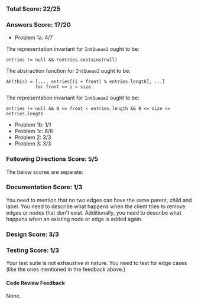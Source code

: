 ### Total Score: 22/25

### Answers Score: 17/20
- Problem 1a: 4/7

The representation invariant for `IntQueue1` ought to be:
```
entries != null && !entries.contains(null)
```

The abstraction function for `IntQueue2` ought to be:
```
AF(this) = [..., entries[(i + front) % entries.length], ...]
           for front <= i < size
```

The representation invariant for `IntQueue2` ought to be:
```
entries != null && 0 <= front < entries.length && 0 <= size <= entries.length
```

- Problem 1b: 1/1
- Problem 1c: 6/6
- Problem 2: 3/3
- Problem 3: 3/3

### Following Directions Score: 5/5



The below scores are separate:

### Documentation Score: 1/3

You need to mention that no two edges can have the same parent, child and label.
You need to describe what happens when the client tries to remove edges or nodes that don't exist.
Additionally, you need to describe what happens when an existing node or edge is added again.

### Design Score: 3/3

### Testing Score: 1/3

Your test suite is not exhaustive in nature. You need to test for edge cases (like the ones 
mentioned in the feedback above.)

#### Code Review Feedback

None.